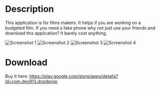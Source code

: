 # Description
This application is for films makers. It helps if you are working on a budgeted film. If you need a fake phone why not just use your friends and download this application? It barely cost anything.

![Screenshot 1](https://github.com/Dev913/DroidProp/blob/master/Screenshot_1580172998.png)
![Screenshot 2](https://github.com/Dev913/DroidProp/blob/master/Screenshot_1580172985.png)
![Screenshot 3](https://github.com/Dev913/DroidProp/blob/master/Screenshot_1580173041.png)
![Screenshot 4](https://github.com/Dev913/DroidProp/blob/master/Screenshot_1580173043.png)

# Download
Buy it here: https://play.google.com/store/apps/details?id=com.dev913.droidprop
